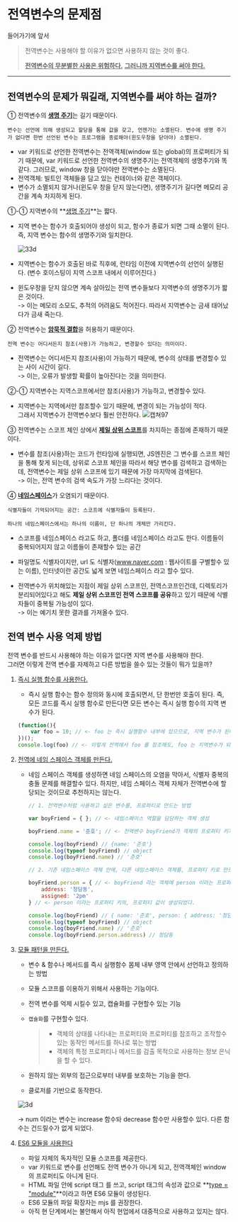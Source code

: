 # 전역변수의 문제점

들어가기에 앞서

>전역변수는 사용해야 할 이유가 없으면 사용하지 않는 것이 좋다. 
>
><u>**전역변수의 무분별한 사용은 위험하다.**</u> **<u>그러니까 지역변수를 써야 한다.</u>**

---

## 전역변수의 문제가 뭐길래, 지역변수를 써야 하는 걸까?

① 전역변수의 <u>**생명 주기**</u>는 길기 때문이다. 

`변수는 선언에 의해 생성되고 할당을 통해 값을 갖고, 언젠가는 소멸된다. 변수에 생명 주기가 없다면 한번 선언된 변수는 프로그램을 종료해야(윈도우창을 닫아야) 소멸된다.`

- var 키워드로 선언한 전역변수는 전역객체(window 또는 global)의 프로퍼티가 되기 때문에, var 키워드로 선언한 전역변수의 생명주기는 전역객체의 생명주기와 똑같다. 그러므로, window 창을 닫아야만 전역변수는 소멸된다. 
- 전역객체: 빌트인 객체들을 담고 있는 컨테이너와 같은 객체이다. 
- 변수가 소멸되지 않거나(윈도우 창을 닫지 않는다면), 생명주기가 길다면 메모리 공간을 계속 차지하게 된다.

①-① 지역변수의 **<u>생명 주기</u>**는 짧다.

- 지역 변수는 함수가 호출되어야 생성이 되고, 함수가 종료가 되면 그때 소멸이 된다. 즉, 지역 변수는 함수의 생명주기와 일치한다.  

  ![33d](https://user-images.githubusercontent.com/62126380/93667215-0a7ec880-fabf-11ea-9ce5-2ba7962779f1.JPG) 

- 지역변수는 함수가 호출된 바로 직후에, 런타임 이전에 지역변수의 선언이 실행된다. (변수 호이스팅이 지역 스코프 내에서 이루어진다.)

- 윈도우창을 닫지 않으면 계속 살아있는 전역 변수들보다 지역변수의 생명주기가 짧은 것이다. <br>-> 이는 메모리 소모도, 추적의 어려움도 적어진다. 따라서 지역변수는 금새 태어났다가 금새 죽는다. 

② 전역변수는 <u>**암묵적 결합**</u>을 허용하기 때문이다.

`전역 변수는 어디서든지 참조(사용)가 가능하고, 변경할수 있다는 의미이다.` 

- 전역변수는 어디서든지 참조(사용)이 가능하기 때문에, 변수의 상태를 변경할수 있는 사이 시간이 길다. <br>-> 이는, 오류가 발생할 확률이 높아진다는 것을 의미한다.

②-① 지역변수는 지역스코프에서만 참조(사용)가 가능하고, 변경할수 있다. 

- 지역변수는 지역에서만 참조할수 있기 때문에, 변경이 되는 가능성이 적다.<br>그래서 지역변수가 전역변수보다 훨씬 안전하다. 
  ![캡쳐97](https://user-images.githubusercontent.com/62126380/81494616-3b671980-92e5-11ea-9b2d-c2a6f4267eb6.PNG) 

③ 전역변수는 스코프 체인 상에서 <u>**제일 상위 스코프**</u>를 차지하는 종점에 존재하기 때문이다.

- 변수를 참조(사용)하는 코드가 런타임에 실행되면, JS엔진은 그 변수를 스코프 체인을 통해 찾게 되는데, 상위로 스코프 체인을 따라서 해당 변수를 검색하고 검색하는데, 전역변수는 제일 상위 스코프에 있기 때문에 가장 마지막에 검색된다. <br>-> 이는, 전역 변수의 검색 속도가 가장 느리다는 것이다.

④ <u>**네임스페이스**</u>가 오염되기 때문이다.

`식별자들이 기억되어지는 공간: 스코프에 식별자들이 등록된다.`

`하나의 네임스페이스에서는 하나의 이름이, 단 하나의 개체만 가리킨다.`

- 스코프를 네임스페이스 라고도 하고, 폴더를 네임스페이스 라고도 한다. 이름들이 중복되어지지 않고 이름들이 존재할수 있는 공간
- 파일명도 식별자이지만, url 도 식별자(www.naver.com : 웹사이트를 구별할수 있는 이름), 인터넷이란 공간도 넓게 보면 네임스페이스 라고 할수 있다. 

- 전역변수가 위치해있는 지점이 제일 상위 스코프인, 전역스코프인건데, 디렉토리가 분리되어있다고 해도 **제일 상위 스코프인 전역 스코프를 공유**하고 있기 때문에 식별자들이 중복될 가능성이 있다.  <br>-> 이는 예기치 못한 결과를 가져올수 있다.  

## 전역 변수 사용 억제 방법

전역 변수를 반드시 사용해야 하는 이유가 없다면 지역 변수를 사용해야 한다. <br>그러면 이렇게 전역 변수를 자제하고 다른 방법을 쓸수 있는 것들이 뭐가 있을까?

1. <u>즉시 실행 함수를 사용한다.</u>

   - 즉시 실행 함수는 함수 정의와 동시에 호출되면서, 단 한번만 호출이 된다. 즉, 모든 코드를 즉시 실행 함수로 만든다면 모든 변수는 즉시 실행 함수의 지역 변수가 된다. 

   ```javascript
   (function(){
       var foo = 10; // <- foo 는 즉시 실행함수 내부에 있으므로, 지역 변수가 된다. 
   })();
   console.log(foo) // <- 이렇게 전역에서 foo 를 참조해도, foo 는 지역변수가 되었기 때문에 전역에서 참조할수 없다. 
   ```

2. <u>전역에 네임 스페이스 객체를 만든다.</u>

   - 네임 스페이스 객체를 생성하면 네임 스페이스의 오염을 막아서, 식별자 중복의 충돌 문제를 해결할수 있다.
     하지만, 네임 스페이스 객체 자체가 전역변수에 할당되는 것이므로 추천하지는 않는다. 

     ```javascript
     // 1. 전역변수처럼 사용하고 싶은 변수를, 프로퍼티로 만드는 방법
     
     var boyFriend = { }; // <- 네임스페이스 역할을 담당하는 객체 생성
     
     boyFriend.name = '준호'; // <- 전역변수 boyFriend가 객체의 프로퍼티 키가 된다.
     
     console.log(boyFriend) // {name: '준호'}
     console.log(typeof boyFriend) // object
     console.log(boyFriend.name) // '준호'
     
     // 2. 기존 네임스페이스 객체 안에, 다른 네임스페이스 객체를, 프로퍼티 키로 만드는 방법 (이렇게 하면 계층적 구조로 만들수 있다.)
     
     boyFriend.person = { // <- boyFriend 라는 객체에 person 이라는 프로퍼티 키가 생성된다. 
         address: '청담동',
         assigned: '2pm'
     } // <- person 이라는 프로퍼티 키의, 프로퍼티 값이 생성되었다.
     
     console.log(boyFriend) // { name: '준호', person: { address: '청담동', assigned: '2pm' } }
     console.log(typeof boyFriend) // object
     console.log(boyFriend.name) // '준호'
     console.log(boyFriend.person.address) // 청담동
     ```

3. <u>모듈 패턴을 만든다.</u>

   - 변수 & 함수나 메서드를 즉시 실행함수 몸체 내부 영역 안에서 선언하고 정의하는 방법

   - 모듈 스코프를 이용하기 위해서 사용하는 기능이다.

   - 전역 변수를 억제 시킬수 있고, 캡슐화를 구현할수 있는 기능

   - `캡슐화`를 구현할수 있다. 

     > - 객체의 상태를 나타내는 프로퍼티와 프로퍼티를 참조하고 조작할수 있는 동작인 메서드를 하나로 묶는 방법
     > - 객체의 특정 프로퍼티나 메서드를 감출 목적으로 사용하는 정보 은닉을 할 수 있다.

   - 원하지 않는 외부의 접근으로부터 내부를 보호하는 기능을 한다. 

   - 클로저를 기반으로 동작한다. 

   ![3d](https://user-images.githubusercontent.com/62126380/93707213-7452ad00-fb67-11ea-8dfc-cd0dcbdff68b.JPG) 

   -> num 이라는 변수는 increase 함수돠 decrease 함수만 사용할수 있다. 다른 함수는 건드릴수가 없게 되었다. 

4. <u>ES6 모듈을 사용한다</u>

   - 파일 자체의 독자적인 모듈 스코프를 제공한다.
   - var 키워드로 변수를 선언해도 전역 변수가 아니게 되고, 전역객체인 window 의 프로퍼티도 아니게 된다.  
   - HTML 파일 안에 script 태그 를 쓰고, script 태그의 속성과 값으로 **<u>type = "module"</u>**이라고 하면 ES6 모듈이 생성된다. 
   - ES6 모듈의 파일 확장자는 mjs 를 권장한다.
   - 아직 현 단계에서는 불안해서 아직 현업에서 대중적으로 사용하고 있지는 않다.